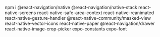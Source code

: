 npm i @react-navigation/native  @react-navigation/native-stack react-native-screens  react-native-safe-area-context  react-native-reanimated  react-native-gesture-handler  @react-native-community/masked-view react-native-vector-icons react-native-paper @react-navigation/drawer react-native-image-crop-picker expo-constants expo-font